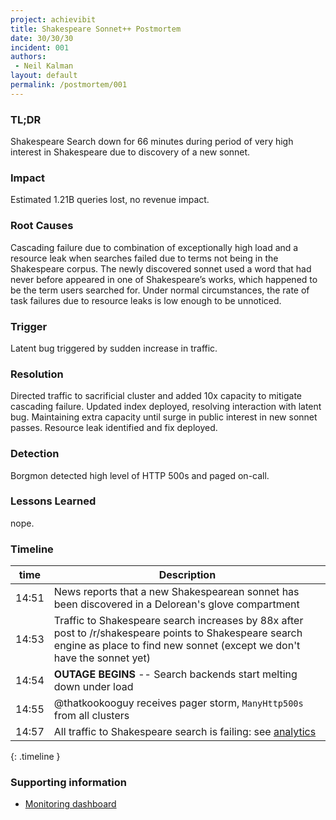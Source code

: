 ```yaml
---
project: achievibit
title: Shakespeare Sonnet++ Postmortem
date: 30/30/30
incident: 001
authors:
 - Neil Kalman
layout: default
permalink: /postmortem/001
---
```

### TL;DR

Shakespeare Search down for 66 minutes during period of very high interest in Shakespeare due to discovery of a new sonnet.

### Impact

Estimated 1.21B queries lost, no revenue impact.

### Root Causes

Cascading failure due to combination of exceptionally high load and a resource leak when searches failed due to terms not being in the Shakespeare corpus. The newly discovered sonnet used a word that had never before appeared in one of Shakespeare’s works, which happened to be the term users searched for. Under normal circumstances, the rate of task failures due to resource leaks is low enough to be unnoticed.

### Trigger

Latent bug triggered by sudden increase in traffic.

### Resolution

Directed traffic to sacrificial cluster and added 10x capacity to mitigate cascading failure. Updated index deployed, resolving interaction with latent bug. Maintaining extra capacity until surge in public interest in new sonnet passes. Resource leak identified and fix deployed.

### Detection

Borgmon detected high level of HTTP 500s and paged on-call.

### Lessons Learned

nope.

### Timeline

| time        | Description     |
| ------------- | ------------- |
| 14:51 | News reports that a new Shakespearean sonnet has been discovered in a Delorean's glove compartment |
| 14:53 | Traffic to Shakespeare search increases by 88x after post to /r/shakespeare points to Shakespeare search engine as place to find new sonnet (except we don't have the sonnet yet) |
| 14:54 | **OUTAGE BEGINS** -- Search backends start melting down under load |
| 14:55 | @thatkookooguy  receives pager storm, `ManyHttp500s` from all clusters |
| 14:57 | All traffic to Shakespeare search is failing: see [analytics](http://kibibit.io/) |
{: .timeline }

### Supporting information

- [Monitoring dashboard](http://monitor/shakespeare?end_time=20151021T160000&duration=7200)
